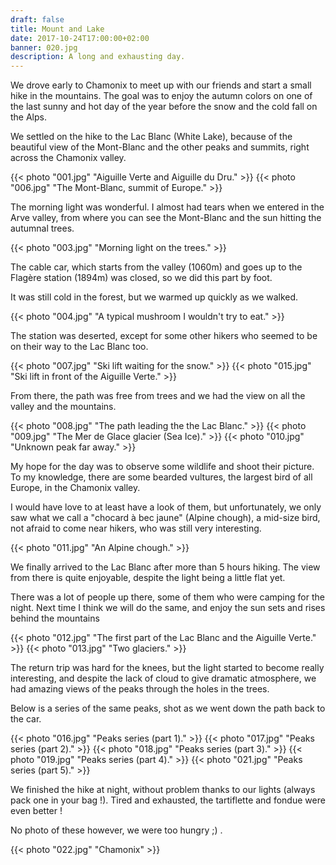 ```yaml
---
draft: false
title: Mount and Lake
date: 2017-10-24T17:00:00+02:00
banner: 020.jpg
description: A long and exhausting day.
---
```


We drove early to Chamonix to meet up with our friends and start a small hike in the mountains. The goal was to enjoy the autumn colors on one of the last sunny and hot day of the year before the snow and the cold fall on the Alps.

We settled on the hike to the Lac Blanc (White Lake), because of the beautiful view of the Mont-Blanc and the other peaks and summits, right across the Chamonix valley.

{{< photo "001.jpg" "Aiguille Verte and Aiguille du Dru." >}}
{{< photo "006.jpg" "The Mont-Blanc, summit of Europe." >}}

The morning light was wonderful. I almost had tears when we entered in the Arve valley, from where you can see the Mont-Blanc and the sun hitting the autumnal trees.

{{< photo "003.jpg" "Morning light on the trees." >}}

The cable car, which starts from the valley (1060m) and goes up to the Flagère station (1894m) was closed, so we did this part by foot.

It was still cold in the forest, but we warmed up quickly as we walked.

{{< photo "004.jpg" "A typical mushroom I wouldn't try to eat." >}}

The station was deserted, except for some other hikers who seemed to be on their way to the Lac Blanc too.

{{< photo "007.jpg" "Ski lift waiting for the snow." >}}
{{< photo "015.jpg" "Ski lift in front of the Aiguille Verte." >}}

From there, the path was free from trees and we had the view on all the valley and the mountains.

{{< photo "008.jpg" "The path leading the the Lac Blanc." >}}
{{< photo "009.jpg" "The Mer de Glace glacier (Sea Ice)." >}}
{{< photo "010.jpg" "Unknown peak far away." >}}

My hope for the day was to observe some wildlife and shoot their picture. To my knowledge, there are some bearded vultures, the largest bird of all Europe, in the Chamonix valley.

I would have love to at least have a look of them, but unfortunately, we only saw what we call a "chocard à bec jaune" (Alpine chough), a mid-size bird, not afraid to come near hikers, who was still very interesting.

{{< photo "011.jpg" "An Alpine chough." >}}

We finally arrived to the Lac Blanc after more than 5 hours hiking. The view from there is quite enjoyable, despite the light being a little flat yet.

There was a lot of people up there, some of them who were camping for the night. Next time I think we will do the same, and enjoy the sun sets and rises behind the mountains

{{< photo "012.jpg" "The first part of the Lac Blanc and the Aiguille Verte." >}}
{{< photo "013.jpg" "Two glaciers." >}}

The return trip was hard for the knees, but the light started to become really interesting, and despite the lack of cloud to give dramatic atmosphere, we had amazing views of the peaks through the holes in the trees.

Below is a series of the same peaks, shot as we went down the path back to the car.

{{< photo "016.jpg" "Peaks series (part 1)." >}}
{{< photo "017.jpg" "Peaks series (part 2)." >}}
{{< photo "018.jpg" "Peaks series (part 3)." >}}
{{< photo "019.jpg" "Peaks series (part 4)." >}}
{{< photo "021.jpg" "Peaks series (part 5)." >}}

We finished the hike at night, without problem thanks to our lights (always pack one in your bag !). Tired and exhausted, the tartiflette and fondue were even better !

No photo of these however, we were too hungry ;) .

{{< photo "022.jpg" "Chamonix" >}}
